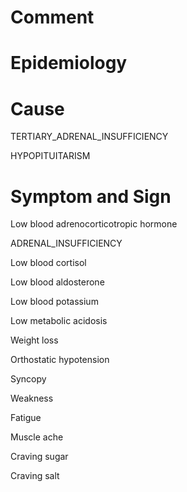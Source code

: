 # Comment

# Epidemiology

# Cause

TERTIARY_ADRENAL_INSUFFICIENCY

HYPOPITUITARISM

# Symptom and Sign

Low blood adrenocorticotropic hormone

ADRENAL_INSUFFICIENCY

Low blood cortisol

Low blood aldosterone

Low blood potassium

Low metabolic acidosis

Weight loss

Orthostatic hypotension

Syncopy

Weakness

Fatigue

Muscle ache

Craving sugar

Craving salt

